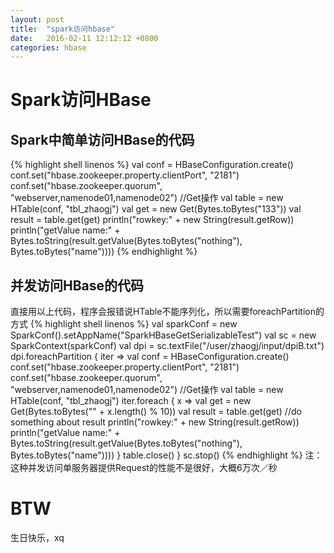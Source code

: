 ```yaml
---
layout: post
title:  "spark访问hbase"
date:   2016-02-11 12:12:12 +0800
categories: hbase
---
```


Spark访问HBase
===

Spark中简单访问HBase的代码
---
{% highlight shell linenos %}
val conf = HBaseConfiguration.create()
conf.set("hbase.zookeeper.property.clientPort", "2181")
conf.set("hbase.zookeeper.quorum", "webserver,namenode01,namenode02")
//Get操作
val table = new HTable(conf, "tbl_zhaogj")
val get = new Get(Bytes.toBytes("133"))
val result = table.get(get)
println("rowkey:" + new String(result.getRow))
println("getValue name:" + Bytes.toString(result.getValue(Bytes.toBytes("nothing"), Bytes.toBytes("name"))))
{% endhighlight %}

并发访问HBase的代码
---
直接用以上代码，程序会报错说HTable不能序列化，所以需要foreachPartition的方式
{% highlight shell linenos %}
val sparkConf = new SparkConf().setAppName("SparkHBaseGetSerializableTest")
val sc = new SparkContext(sparkConf)
val dpi = sc.textFile("/user/zhaogj/input/dpiB.txt")
dpi.foreachPartition { iter =>
  val conf = HBaseConfiguration.create()
  conf.set("hbase.zookeeper.property.clientPort", "2181")
  conf.set("hbase.zookeeper.quorum", "webserver,namenode01,namenode02")
  //Get操作
  val table = new HTable(conf, "tbl_zhaogj")
  iter.foreach { x =>
    val get = new Get(Bytes.toBytes("" + x.length() % 10))
    val result = table.get(get)
    //do something about result
    println("rowkey:" + new String(result.getRow))
    println("getValue name:" + Bytes.toString(result.getValue(Bytes.toBytes("nothing"), Bytes.toBytes("name"))))
  }
  table.close()
}
sc.stop()
{% endhighlight %}
注：这种并发访问单服务器提供Request的性能不是很好，大概6万次／秒

BTW
===
生日快乐，xq
